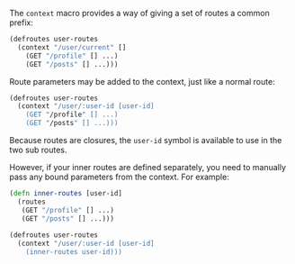The `context` macro provides a way of giving a set of routes a common prefix:

```clojure
(defroutes user-routes
  (context "/user/current" []
    (GET "/profile" [] ...)
    (GET "/posts" [] ...)))
```

Route parameters may be added to the context, just like a normal route:

```clojure
(defroutes user-routes
  (context "/user/:user-id [user-id]
    (GET "/profile" [] ...)
    (GET "/posts" [] ...)))
```

Because routes are closures, the `user-id` symbol is available to use in the two sub routes.

However, if your inner routes are defined separately, you need to manually pass any bound parameters from the context. For example:

```clojure
(defn inner-routes [user-id]
  (routes
   (GET "/profile" [] ...)
   (GET "/posts" [] ...)))
  
(defroutes user-routes
  (context "/user/:user-id [user-id]
    (inner-routes user-id)))
```

